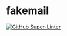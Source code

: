 # fakemail

[![GitHub Super-Linter](https://github.com/aled/fakemail/workflows/superlinter.yml/badge.svg)](https://github.com/marketplace/actions/super-linter)
